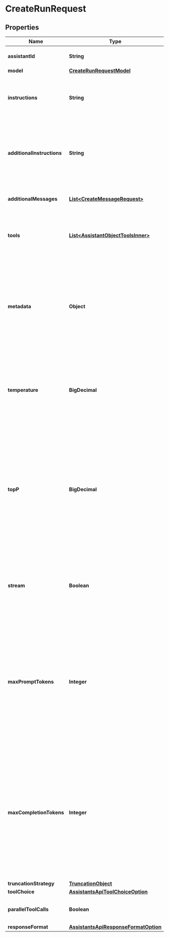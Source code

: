 

# CreateRunRequest


## Properties

| Name | Type | Description | Notes |
|------------ | ------------- | ------------- | -------------|
|**assistantId** | **String** | The ID of the [assistant](/docs/api-reference/assistants) to use to execute this run. |  |
|**model** | [**CreateRunRequestModel**](CreateRunRequestModel.md) |  |  [optional] |
|**instructions** | **String** | Overrides the [instructions](/docs/api-reference/assistants/createAssistant) of the assistant. This is useful for modifying the behavior on a per-run basis. |  [optional] |
|**additionalInstructions** | **String** | Appends additional instructions at the end of the instructions for the run. This is useful for modifying the behavior on a per-run basis without overriding other instructions. |  [optional] |
|**additionalMessages** | [**List&lt;CreateMessageRequest&gt;**](CreateMessageRequest.md) | Adds additional messages to the thread before creating the run. |  [optional] |
|**tools** | [**List&lt;AssistantObjectToolsInner&gt;**](AssistantObjectToolsInner.md) | Override the tools the assistant can use for this run. This is useful for modifying the behavior on a per-run basis. |  [optional] |
|**metadata** | **Object** | Set of 16 key-value pairs that can be attached to an object. This can be useful for storing additional information about the object in a structured format. Keys can be a maximum of 64 characters long and values can be a maximum of 512 characters long.  |  [optional] |
|**temperature** | **BigDecimal** | What sampling temperature to use, between 0 and 2. Higher values like 0.8 will make the output more random, while lower values like 0.2 will make it more focused and deterministic.  |  [optional] |
|**topP** | **BigDecimal** | An alternative to sampling with temperature, called nucleus sampling, where the model considers the results of the tokens with top_p probability mass. So 0.1 means only the tokens comprising the top 10% probability mass are considered.  We generally recommend altering this or temperature but not both.  |  [optional] |
|**stream** | **Boolean** | If &#x60;true&#x60;, returns a stream of events that happen during the Run as server-sent events, terminating when the Run enters a terminal state with a &#x60;data: [DONE]&#x60; message.  |  [optional] |
|**maxPromptTokens** | **Integer** | The maximum number of prompt tokens that may be used over the course of the run. The run will make a best effort to use only the number of prompt tokens specified, across multiple turns of the run. If the run exceeds the number of prompt tokens specified, the run will end with status &#x60;incomplete&#x60;. See &#x60;incomplete_details&#x60; for more info.  |  [optional] |
|**maxCompletionTokens** | **Integer** | The maximum number of completion tokens that may be used over the course of the run. The run will make a best effort to use only the number of completion tokens specified, across multiple turns of the run. If the run exceeds the number of completion tokens specified, the run will end with status &#x60;incomplete&#x60;. See &#x60;incomplete_details&#x60; for more info.  |  [optional] |
|**truncationStrategy** | [**TruncationObject**](TruncationObject.md) |  |  [optional] |
|**toolChoice** | [**AssistantsApiToolChoiceOption**](AssistantsApiToolChoiceOption.md) |  |  [optional] |
|**parallelToolCalls** | **Boolean** | Whether to enable [parallel function calling](/docs/guides/function-calling#configuring-parallel-function-calling) during tool use. |  [optional] |
|**responseFormat** | [**AssistantsApiResponseFormatOption**](AssistantsApiResponseFormatOption.md) |  |  [optional] |



